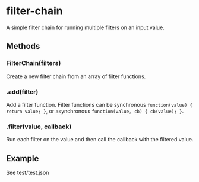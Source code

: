 # filter-chain

A simple filter chain for running multiple filters on an input value.

## Methods

### FilterChain(filters)

Create a new filter chain from an array of filter functions.

### .add(filter)

Add a filter function. Filter functions can be synchronous `function(value) { return value; }`,  or asynchronous `function(value, cb) { cb(value); }`.

### .filter(value, callback)

Run each filter on the value and then call the callback with the filtered value.

## Example

See test/test.json